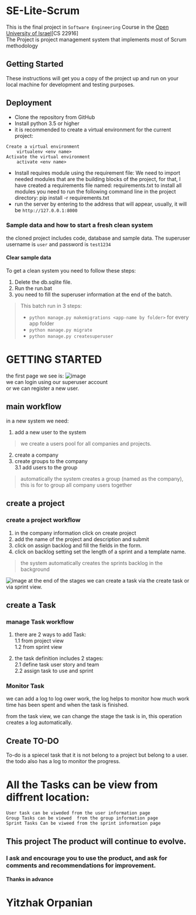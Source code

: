 # SE-Lite-Scrum
This is the final project in `Software Engineering` Course in the 
[Open University of Israel](https://www.openu.ac.il/en/pages/default.aspx)[CS 22916]  
The Project is project management system that implements most of Scrum methodology
## Getting Started
These instructions will get you a copy of the project up and run on your local machine for development and testing purposes.   

## Deployment
* Clone the repository from GitHub
* Install python 3.5 or higher
* it is recommended to create a virtual environment for the current project:

```
Create a virtual environment  
	virtualenv <env name>  
Activate the virtual environment  
	activate <env name>  
```
* Install requires module using the requirement file:
We need to import needed modules that are the building blocks of the project, for that, I have created a requirements file named: requirements.txt to install all modules you need to run the following command line in the project directory: 
	pip install -r requirements.txt
* run the server by entering to the address that will appear, usually, it will be `http://127.0.0.1:8000`  

### Sample data and how to start a fresh clean system
the cloned project includes code, database and sample data. The superuser username is `user` and password is `test1234`
#### Clear sample data
To get a clean system you need to follow these steps:
1.	Delete the db.sqlite file.
2.	Run the run.bat 
3.	you need to fill the superuser information at the end of the batch.

> This batch run in 3 steps:
> *	`python manage.py makemigrations <app-name by folder>` for every app folder
> *	`python manage.py migrate` 
> *	`python manage.py createsuperuser`


# GETTING STARTED  
the first page we see is:
![image](https://user-images.githubusercontent.com/12948709/33794506-19e84aee-dcd6-11e7-96e1-acda7d6dbf4c.png)  
we can login using our superuser account  
or we can register a new user.
## main workflow
in a new system we need:
1. add a new user to the system
>we create a users pool for all companies and projects.
2. create a company
3. create groups to the company  
3.1 add users to the group
> automatically the system creates a group (named as the company), this is for to group all company users together

## create a project
### create a project workflow
1. in the company information click on create project
2. add the name of the project and description and submit
3. click on assign backlog and fill the fields in the form.
4. click on backlog setting set the length of a sprint and a template name.
> the system automatically creates the sprints backlog in the background  

![image](https://user-images.githubusercontent.com/12948709/33794971-e5114cd6-dcde-11e7-9017-d1bf97e2faf8.png)
at the end of the stages we can create a task via the create task or via sprint view.


## create a Task
### manage Task workflow  

1. there are 2 ways to add Task:  
1.1 from project view  
1.2 from sprint view   

2. the task definition includes 2 stages:  
2.1 define task user story and team  
2.2 assign task to use and sprint  

### Monitor Task
we can add a log to log ower work, the log helps to monitor how much work time has been spent and 
when the task is finished.

from the task view, we can change the stage the task is in, this operation creates a log automatically.

## Create TO-DO
To-do is a spiecel task that it is not belong to a project but belong to a user.
the todo also has a log to monitor the progress.

# All the Tasks can be view from diffrent location: 
```
User task can be viweded from the user information page
Group Tasks can be viewed  from the group information page
Sprint Tasks Can be viweed from the sprint information page
```

## This project The product will continue to evolve.
### I ask and encourage you to use the product, and ask for comments and recommendations for improvement.

#### Thanks in advance
# Yitzhak Orpanian
